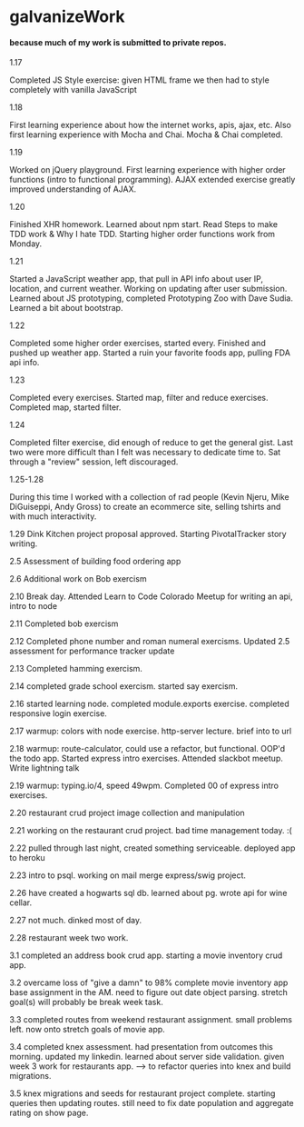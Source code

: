 # galvanizeWork

#### because much of my work is submitted to private repos.

1.17

Completed JS Style exercise: given HTML frame we then had to style completely with vanilla JavaScript

1.18

First learning experience about how the internet works, apis, ajax, etc. Also first learning experience with Mocha and Chai.
Mocha & Chai completed.

1.19

Worked on jQuery playground. First learning experience with higher order functions (intro to functional programming). AJAX extended exercise greatly improved understanding of AJAX.

1.20

Finished XHR homework. Learned about npm start.
Read Steps to make TDD work & Why I hate TDD.
Starting higher order functions work from Monday.

1.21

Started a JavaScript weather app, that pull in API info about user IP, location, and current weather. Working on updating after user submission.
Learned about JS prototyping, completed Prototyping Zoo with Dave Sudia.
Learned a bit about bootstrap.

1.22

Completed some higher order exercises, started every. Finished and pushed up weather app. Started a ruin your favorite foods app, pulling FDA api info.

1.23

Completed every exercises. Started map, filter and reduce exercises. Completed map, started filter.

1.24

Completed filter exercise, did enough of reduce to get the general gist. Last two were more difficult than I felt was necessary to dedicate time to. Sat through a "review" session, left discouraged.

1.25-1.28

During this time I worked with a collection of rad people (Kevin Njeru, Mike DiGuiseppi, Andy Gross) to create an ecommerce site, selling tshirts and with much interactivity.

1.29
Dink Kitchen project proposal approved. Starting PivotalTracker story writing.

2.5
Assessment of building food ordering app

2.6
Additional work on Bob exercism

2.10
Break day. Attended Learn to Code Colorado Meetup for writing an api, intro to node

2.11
Completed bob exercism

2.12
Completed phone number and roman numeral exercisms. Updated 2.5 assessment for performance tracker update

2.13
Completed hamming exercism.

2.14
completed grade school exercism. started say exercism.

2.16
started learning node. completed module.exports exercise. completed responsive login exercise.

2.17
warmup: colors with node exercise. http-server lecture. brief into to url

2.18
warmup: route-calculator, could use a refactor, but functional. OOP'd the todo app. Started express intro exercises. Attended slackbot meetup. Write lightning talk

2.19
warmup: typing.io/4, speed 49wpm. Completed 00 of express intro exercises.

2.20
restaurant crud project image collection and manipulation

2.21
working on the restaurant crud project. bad time management today. :(

2.22
pulled through last night, created something serviceable. deployed app to heroku

2.23
intro to psql. working on mail merge express/swig project.

2.26
have created a hogwarts sql db. learned about pg. wrote api for wine cellar.

2.27
not much. dinked most of day.

2.28
restaurant week two work.

3.1
completed an address book crud app. starting a movie inventory crud app.

3.2
overcame loss of "give a damn" to 98% complete movie inventory app base assignment in the AM. need to figure out date object parsing. stretch goal(s) will probably be break week task.

3.3
completed routes from weekend restaurant assignment. small problems left. now onto stretch goals of movie app.

3.4
completed knex assessment. had presentation from outcomes this morning. updated my linkedin. learned about server side validation. given week 3 work for restaurants app. --> to refactor queries into knex and build migrations.

3.5
knex migrations and seeds for restaurant project complete. starting queries then updating routes. still need to fix date population and aggregate rating on show page.
